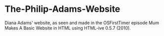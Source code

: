 # The-Philip-Adams-Website
Diana Adams' website, as seen and made in the OSFirstTimer episode Mum Makes A Basic Website in HTML using HTML-ive 0.5.7 (2010).
